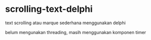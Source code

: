 # scrolling-text-delphi
text scrolling atau marque sederhana menggunakan delphi


belum mengunakan threading, masih menggunakan komponen timer
